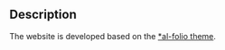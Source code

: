 ## Description

The website is developed based on the [\*al-folio theme](https://github.com/alshedivat/al-folio).